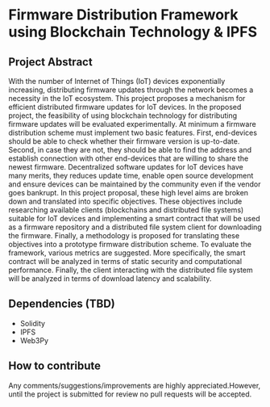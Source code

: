 # Firmware Distribution Framework using Blockchain Technology & IPFS

## Project Abstract ##

With the number of Internet of Things (IoT) devices exponentially increasing, distributing firmware updates through the network becomes a necessity in the IoT ecosystem. This project proposes a mechanism for efficient distributed firmware updates for IoT devices. In the proposed project, the feasibility of using blockchain technology for distributing firmware updates will be evaluated experimentally. At minimum a firmware distribution scheme must implement two basic features. First, end-devices should be able to check whether their firmware version is up-to-date. Second, in case they are not, they should be able to find the address and establish connection with other end-devices that are willing to share the newest firmware. Decentralized software updates for IoT devices have many merits, they reduces update time, enable open source development and ensure devices can be maintained by the community even if the vendor goes bankrupt. In this project proposal, these high level aims are broken down and translated into specific objectives. These objectives include researching available clients (blockchains and distributed file systems) suitable for IoT devices and implementing a smart contract that will be used as a firmware repository and a distributed file system client for downloading the firmware. Finally, a methodology is proposed for translating these objectives into a prototype firmware distribution scheme. To evaluate the framework, various metrics are suggested. More specifically, the smart contract will be analyzed in terms of static security and computational performance. Finally, the client interacting with the distributed file system will be analyzed in terms of download latency and scalability.

## Dependencies (TBD) ##
 - Solidity
 - IPFS
 - Web3Py

## How to contribute ##
Any comments/suggestions/improvements are highly appreciated.However, until the project is submitted for review no pull requests will be accepted.
